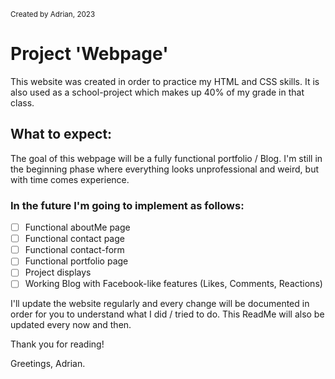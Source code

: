 <sup> Created by Adrian, 2023 </sup>

# Project 'Webpage'

This website was created in order to practice my HTML and CSS skills.
It is also used as a school-project which makes up 40% of my grade in that class.

## What to expect:

The goal of this webpage will be a fully functional portfolio / Blog.
I'm still in the beginning phase where everything looks unprofessional and weird, but with time comes experience.

### In the future I'm going to implement as follows:

- [ ] Functional aboutMe page
- [ ] Functional contact page
- [ ] Functional contact-form
- [ ] Functional portfolio page
- [ ] Project displays
- [ ] Working Blog with Facebook-like features (Likes, Comments, Reactions)

I'll update the website regularly and every change will be documented in order for you to understand what I did / tried to do.
This ReadMe will also be updated every now and then.

Thank you for reading!

Greetings,
Adrian.
